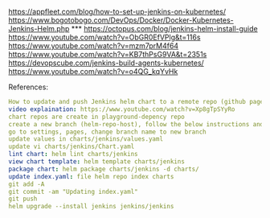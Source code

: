 https://appfleet.com/blog/how-to-set-up-jenkins-on-kubernetes/
https://www.bogotobogo.com/DevOps/Docker/Docker-Kubernetes-Jenkins-Helm.php ***
https://octopus.com/blog/jenkins-helm-install-guide
https://www.youtube.com/watch?v=ObGR0EfVPlg&t=116s
https://www.youtube.com/watch?v=mzm7prM4f64
https://www.youtube.com/watch?v=KB7thPsG9VA&t=2351s
https://devopscube.com/jenkins-build-agents-kubernetes/
https://www.youtube.com/watch?v=o4QG_kqYvHk

  

References:
```yaml
How to update and push Jenkins helm chart to a remote repo (github pages)
video explaination: https://www.youtube.com/watch?v=Xp8gTpSYyRo
chart repos are create in playground-depency repo
create a new branch (helm-repo-host), follow the below instructions and push changes
go to settings, pages, change branch name to new branch
update values in charts/jenkins/values.yaml
update vi charts/jenkins/Chart.yaml
lint chart: helm lint charts/jenkins
view chart template: helm template charts/jenkins
package chart: helm package charts/jenkins -d charts/
update index.yaml: file helm repo index charts
git add -A
git commit -am "Updating index.yaml"
git push
helm upgrade --install jenkins jenkins/jenkins
```